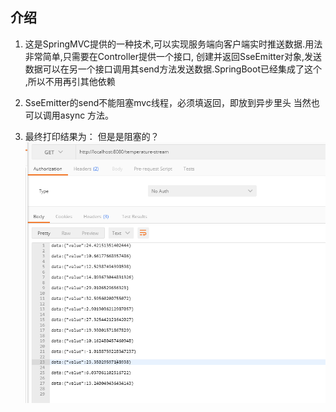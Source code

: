## 介绍
1. 这是SpringMVC提供的一种技术,可以实现服务端向客户端实时推送数据.用法非常简单,只需要在Controller提供一个接口,
创建并返回SseEmitter对象,发送数据可以在另一个接口调用其send方法发送数据.SpringBoot已经集成了这个 ,所以不用再引其他依赖

2. SseEmitter的send不能阻塞mvc线程，必须填返回，即放到异步里头
当然也可以调用async
方法。

3. 最终打印结果为：
但是是阻塞的？
![](.README_images/8a749718.png)